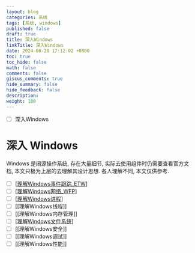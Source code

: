 ```yaml
---
layout: blog
categories: 系统
tags: [系统, windows]
published: false
draft: true
title: 深入Windows
linkTitle: 深入Windows
date: 2024-06-28 17:12:02 +0800
toc: true
toc_hide: false
math: false
comments: false
giscus_comments: true
hide_summary: false
hide_feedback: false
description: 
weight: 100
---
```


- [ ] 深入Windows

# 深入 Windows

<!-- @import "[TOC]" {cmd="toc" depthFrom=1 depthTo=6 orderedList=false} -->

Windows 是闭源操作系统, 存在大量细节, 实际去使用组件时仍需要查看官方文档, 本文只极为上层的去理解其设计思想.
各人理解不同, 本文仅供参考.

- [ ] [[理解Windows事件跟踪_ETW]]
- [ ] [[理解Windows网络_WFP]]
- [ ] [[理解Windows进程]]
- [ ] [[理解Windows线程]]
- [ ] [[理解Windows内存管理]]
- [ ] [[理解Windows文件系统]]
- [ ] [[理解Windows安全]]
- [ ] [[理解Windows调试]]
- [ ] [[理解Windows性能]]

[//begin]: # "Autogenerated link references for markdown compatibility"
[理解Windows事件跟踪_ETW]: %E7%90%86%E8%A7%A3Windows%E4%BA%8B%E4%BB%B6%E8%B7%9F%E8%B8%AA_ETW "理解Windows事件跟踪_ETW"
[理解Windows网络_WFP]: %E7%90%86%E8%A7%A3Windows%E7%BD%91%E7%BB%9C_WFP "理解Windows网络_WFP"
[理解Windows进程]: %E7%90%86%E8%A7%A3Windows%E8%BF%9B%E7%A8%8B "理解Windows进程"
[理解Windows文件系统]: %E7%90%86%E8%A7%A3Windows%E6%96%87%E4%BB%B6%E7%B3%BB%E7%BB%9F "理解Windows文件系统"
[//end]: # "Autogenerated link references"
